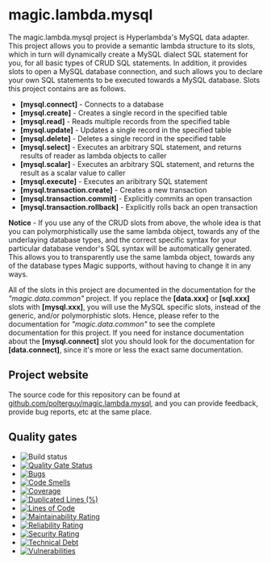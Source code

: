 
# magic.lambda.mysql

The magic.lambda.mysql project is Hyperlambda's MySQL data adapter. This project allows you to provide a semantic
lambda structure to its slots, which in turn will dynamically create a MySQL dialect SQL statement for you, for
all basic types of CRUD SQL statements. In addition, it provides slots to open a MySQL database connection, and
such allows you to declare your own SQL statements to be executed towards a MySQL database. Slots
this project contains are as follows.

* __[mysql.connect]__ - Connects to a database
* __[mysql.create]__ - Creates a single record in the specified table
* __[mysql.read]__ - Reads multiple records from the specified table
* __[mysql.update]__ - Updates a single record in the specified table
* __[mysql.delete]__ - Deletes a single record in the specified table
* __[mysql.select]__ - Executes an arbitrary SQL statement, and returns results of reader as lambda objects to caller
* __[mysql.scalar]__ - Executes an arbitrary SQL statement, and returns the result as a scalar value to caller
* __[mysql.execute]__ - Executes an aribitrary SQL statement
* __[mysql.transaction.create]__ - Creates a new transaction
* __[mysql.transaction.commit]__ - Explicitly commits an open transaction
* __[mysql.transaction.rollback]__ - Explicitly rolls back an open transaction

**Notice** - If you use any of the CRUD slots from above, the whole idea is that you can polymorphistically
use the same lambda object, towards any of the underlaying database types, and the correct specific syntax
for your particular database vendor's SQL syntax will be automatically generated. This allows you to
transparently use the same lambda object, towards any of the database types Magic supports, without having to
change it in any ways.

All of the slots in this project are documented in the documentation for the _"magic.data.common"_ project.
If you replace the **[data.xxx]** or **[sql.xxx]** slots with **[mysql.xxx]**, you will use the MySQL specific
slots, instead of the generic, and/or polymorphistic slots.
Hence, please refer to the documentation for _"magic.data.common"_ to see the complete documentation for this
project. If you need for instance documentation about the **[mysql.connect]** slot you should look for the
documentation for **[data.connect]**, since it's more or less the exact same documentation.

## Project website

The source code for this repository can be found at [github.com/polterguy/magic.lambda.mysql](https://github.com/polterguy/magic.lambda.mysql), and you can provide feedback, provide bug reports, etc at the same place.

## Quality gates

- ![Build status](https://github.com/polterguy/magic.lambda.mysql/actions/workflows/build.yaml/badge.svg)
- [![Quality Gate Status](https://sonarcloud.io/api/project_badges/measure?project=polterguy_magic.lambda.mysql&metric=alert_status)](https://sonarcloud.io/dashboard?id=polterguy_magic.lambda.mysql)
- [![Bugs](https://sonarcloud.io/api/project_badges/measure?project=polterguy_magic.lambda.mysql&metric=bugs)](https://sonarcloud.io/dashboard?id=polterguy_magic.lambda.mysql)
- [![Code Smells](https://sonarcloud.io/api/project_badges/measure?project=polterguy_magic.lambda.mysql&metric=code_smells)](https://sonarcloud.io/dashboard?id=polterguy_magic.lambda.mysql)
- [![Coverage](https://sonarcloud.io/api/project_badges/measure?project=polterguy_magic.lambda.mysql&metric=coverage)](https://sonarcloud.io/dashboard?id=polterguy_magic.lambda.mysql)
- [![Duplicated Lines (%)](https://sonarcloud.io/api/project_badges/measure?project=polterguy_magic.lambda.mysql&metric=duplicated_lines_density)](https://sonarcloud.io/dashboard?id=polterguy_magic.lambda.mysql)
- [![Lines of Code](https://sonarcloud.io/api/project_badges/measure?project=polterguy_magic.lambda.mysql&metric=ncloc)](https://sonarcloud.io/dashboard?id=polterguy_magic.lambda.mysql)
- [![Maintainability Rating](https://sonarcloud.io/api/project_badges/measure?project=polterguy_magic.lambda.mysql&metric=sqale_rating)](https://sonarcloud.io/dashboard?id=polterguy_magic.lambda.mysql)
- [![Reliability Rating](https://sonarcloud.io/api/project_badges/measure?project=polterguy_magic.lambda.mysql&metric=reliability_rating)](https://sonarcloud.io/dashboard?id=polterguy_magic.lambda.mysql)
- [![Security Rating](https://sonarcloud.io/api/project_badges/measure?project=polterguy_magic.lambda.mysql&metric=security_rating)](https://sonarcloud.io/dashboard?id=polterguy_magic.lambda.mysql)
- [![Technical Debt](https://sonarcloud.io/api/project_badges/measure?project=polterguy_magic.lambda.mysql&metric=sqale_index)](https://sonarcloud.io/dashboard?id=polterguy_magic.lambda.mysql)
- [![Vulnerabilities](https://sonarcloud.io/api/project_badges/measure?project=polterguy_magic.lambda.mysql&metric=vulnerabilities)](https://sonarcloud.io/dashboard?id=polterguy_magic.lambda.mysql)

